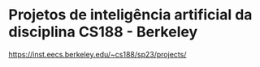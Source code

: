 # Projetos de inteligência artificial da  disciplina CS188 - Berkeley

https://inst.eecs.berkeley.edu/~cs188/sp23/projects/
